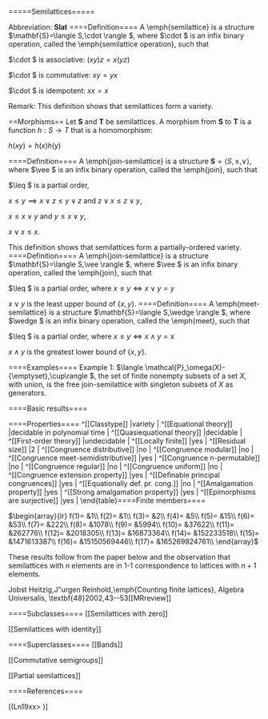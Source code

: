 =====Semilattices=====

Abbreviation: **Slat**
====Definition====
A \emph{semilattice} is a structure $\mathbf{S}=\langle S,\cdot
\rangle $, where $\cdot $ is an infix binary operation, called the 
\emph{semilattice operation}, such that


$\cdot $ is associative:  $(xy)z=x(yz)$


$\cdot $ is commutative:  $xy=yx$


$\cdot $ is idempotent:  $xx=x$


Remark: 
This definition shows that semilattices form a variety.

==Morphisms==
Let $\mathbf{S}$ and $\mathbf{T}$ be semilattices. A morphism from $\mathbf{S}$ to $\mathbf{T}$ is a function $h:S\to T$ that is a homomorphism: 

$h(xy)=h(x)h(y)$

====Definition====
A \emph{join-semilattice} is a structure $\mathbf{S}=\langle S,\leq,\vee\rangle$, where $\vee $ is an infix binary operation, called the \emph{join}, such that

$\leq $ is a partial order,

$x\leq y\implies x\vee z\leq y\vee z$ and $z\vee x\leq z\vee y$,

$x\le x\vee y$ and $y\leq x\vee y$,

$x\vee x\leq x$.

This definition shows that semilattices form a partially-ordered variety.
====Definition====
A \emph{join-semilattice} is a structure $\mathbf{S}=\langle S,\vee
\rangle $, where $\vee $ is an infix binary operation, called the \emph{join}, such that


$\leq $ is a partial order, where $x\leq y\Longleftrightarrow x\vee y=y$


$x\vee y$ is the least upper bound of $\{x,y\}$.
====Definition====
A \emph{meet-semilattice} is a structure $\mathbf{S}=\langle S,\wedge
\rangle $, where $\wedge $ is an infix binary operation, called the \emph{meet}, such that


$\leq $ is a partial order, where $x\leq y\Longleftrightarrow x\wedge y=x$


$x\wedge y$ is the greatest lower bound of $\{x,y\}$.

====Examples====
Example 1: $\langle \mathcal{P}_\omega(X)-\{\emptyset\},\cup\rangle $, the set of finite nonempty subsets of a set $X$, with union, is the free join-semilattice with singleton subsets of $X$ as generators.


====Basic results====

====Properties====
^[[Classtype]]  |variety |
^[[Equational theory]]  |decidable in polynomial time |
^[[Quasiequational theory]]  |decidable |
^[[First-order theory]]  |undecidable |
^[[Locally finite]]  |yes |
^[[Residual size]]  |2 |
^[[Congruence distributive]]  |no |
^[[Congruence modular]]  |no |
^[[Congruence meet-semidistributive]]  |yes |
^[[Congruence n-permutable]]  |no |
^[[Congruence regular]]  |no |
^[[Congruence uniform]]  |no |
^[[Congruence extension property]]  |yes |
^[[Definable principal congruences]]  |yes |
^[[Equationally def. pr. cong.]]  |no |
^[[Amalgamation property]]  |yes |
^[[Strong amalgamation property]]  |yes |
^[[Epimorphisms are surjective]]  |yes |
\end{table}====Finite members====

$\begin{array}{lr}
f(1)= &1\\
f(2)= &1\\
f(3)= &2\\
f(4)= &5\\
f(5)= &15\\
f(6)= &53\\
f(7)= &222\\
f(8)= &1078\\
f(9)= &5994\\
f(10)= &37622\\
f(11)= &262776\\
f(12)= &2018305\\
f(13)= &16873364\\
f(14)= &152233518\\
f(15)= &1471613387\\
f(16)= &15150569446\\
f(17)= &165269824761\\
\end{array}$

These results follow from the paper below and the observation that semilattices with $n$ elements 
are in 1-1 correspondence to lattices with $n+1$ elements.

Jobst Heitzig,J\"urgen Reinhold,\emph{Counting finite lattices},
Algebra Universalis,
\textbf{48}2002,43--53[[MRreview]]

====Subclasses====
[[Semilattices with zero]] 

[[Semilattices with identity]] 

====Superclasses====
[[Bands]]

[[Commutative semigroups]] 

[[Partial semilattices]] 


====References====

[(Ln19xx>
)]
